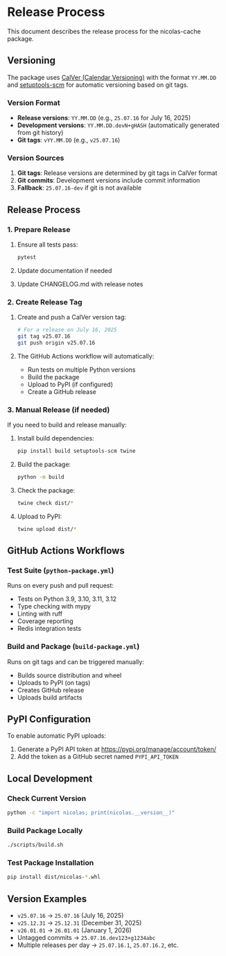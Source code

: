 # Release Process

This document describes the release process for the nicolas-cache package.

## Versioning

The package uses [CalVer (Calendar Versioning)](https://calver.org/) with the format `YY.MM.DD` and [setuptools-scm](https://github.com/pypa/setuptools_scm) for automatic versioning based on git tags.

### Version Format

- **Release versions**: `YY.MM.DD` (e.g., `25.07.16` for July 16, 2025)
- **Development versions**: `YY.MM.DD.devN+gHASH` (automatically generated from git history)
- **Git tags**: `vYY.MM.DD` (e.g., `v25.07.16`)

### Version Sources

1. **Git tags**: Release versions are determined by git tags in CalVer format
2. **Git commits**: Development versions include commit information
3. **Fallback**: `25.07.16-dev` if git is not available

## Release Process

### 1. Prepare Release

1. Ensure all tests pass:
   ```bash
   pytest
   ```

2. Update documentation if needed

3. Update CHANGELOG.md with release notes

### 2. Create Release Tag

1. Create and push a CalVer version tag:
   ```bash
   # For a release on July 16, 2025
   git tag v25.07.16
   git push origin v25.07.16
   ```

2. The GitHub Actions workflow will automatically:
   - Run tests on multiple Python versions
   - Build the package
   - Upload to PyPI (if configured)
   - Create a GitHub release

### 3. Manual Release (if needed)

If you need to build and release manually:

1. Install build dependencies:
   ```bash
   pip install build setuptools-scm twine
   ```

2. Build the package:
   ```bash
   python -m build
   ```

3. Check the package:
   ```bash
   twine check dist/*
   ```

4. Upload to PyPI:
   ```bash
   twine upload dist/*
   ```

## GitHub Actions Workflows

### Test Suite (`python-package.yml`)

Runs on every push and pull request:
- Tests on Python 3.9, 3.10, 3.11, 3.12
- Type checking with mypy
- Linting with ruff
- Coverage reporting
- Redis integration tests

### Build and Package (`build-package.yml`)

Runs on git tags and can be triggered manually:
- Builds source distribution and wheel
- Uploads to PyPI (on tags)
- Creates GitHub release
- Uploads build artifacts

## PyPI Configuration

To enable automatic PyPI uploads:

1. Generate a PyPI API token at https://pypi.org/manage/account/token/
2. Add the token as a GitHub secret named `PYPI_API_TOKEN`

## Local Development

### Check Current Version

```bash
python -c "import nicolas; print(nicolas.__version__)"
```

### Build Package Locally

```bash
./scripts/build.sh
```

### Test Package Installation

```bash
pip install dist/nicolas-*.whl
```

## Version Examples

- `v25.07.16` → `25.07.16` (July 16, 2025)
- `v25.12.31` → `25.12.31` (December 31, 2025)
- `v26.01.01` → `26.01.01` (January 1, 2026)
- Untagged commits → `25.07.16.dev123+g1234abc`
- Multiple releases per day → `25.07.16.1`, `25.07.16.2`, etc.